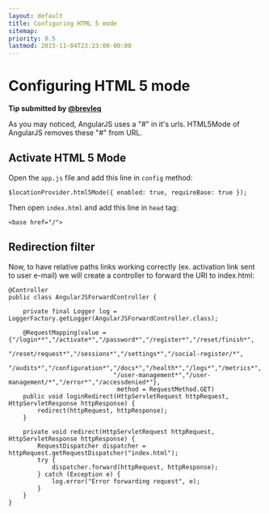 ```yaml
---
layout: default
title: Configuring HTML 5 mode
sitemap:
priority: 0.5
lastmod: 2015-11-04T23:23:00-00:00
---
```


# Configuring HTML 5 mode

__Tip submitted by [@brevleq](https://github.com/brevleq)__

As you may noticed, AngularJS uses a "#" in it's urls. HTML5Mode of AngularJS removes these "#" from URL.

## Activate HTML 5 Mode

Open the `app.js` file and add this line in `config` method:

    $locationProvider.html5Mode({ enabled: true, requireBase: true });

Then open `index.html` and add this line in `head` tag:

    <base href="/">
    
## Redirection filter     
    
Now, to have relative paths links working correctly (ex. activation link sent to user e-mail) we will create a controller to forward the URI to index.html:
    
    @Controller
    public class AngularJSForwardController {

        private final Logger log = LoggerFactory.getLogger(AngularJSForwardController.class);

        @RequestMapping(value = {"/login**","/activate*","/password*","/register*","/reset/finish*",
                                 "/reset/request*","/sessions*","/settings*","/social-register/*",
                                 "/audits*","/configuration*","/docs*","/health*","/logs*","/metrics*",
                                 "/user-management*","/user-management/*","/error*","/accessdenied*"},
                                  method = RequestMethod.GET)
        public void loginRedirect(HttpServletRequest httpRequest, HttpServletResponse httpResponse) {
            redirect(httpRequest, httpResponse);
        }           

        private void redirect(HttpServletRequest httpRequest, HttpServletResponse httpResponse) {
            RequestDispatcher dispatcher = httpRequest.getRequestDispatcher("index.html");
            try {
                dispatcher.forward(httpRequest, httpResponse);
            } catch (Exception e) {
                log.error("Error forwarding request", e);
            }
        }
    }